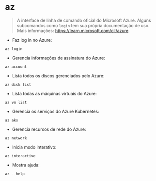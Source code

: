 # az

> A interface de linha de comando oficial do Microsoft Azure.
> Alguns subcomandos como `login` tem sua própria documentação de uso.
> Mais informações: <https://learn.microsoft.com/cli/azure>.

- Faz log in no Azure:

`az login`

- Gerencia informações de assinatura do Azure:

`az account`

- Lista todos os discos gerenciados pelo Azure:

`az disk list`

- Lista todas as máquinas virtuais do Azure:

`az vm list`

- Gerencia os serviços do Azure Kubernetes:

`az aks`

- Gerencia recursos de rede do Azure:

`az network`

- Inicia modo interativo:

`az interactive`

- Mostra ajuda:

`az --help`
